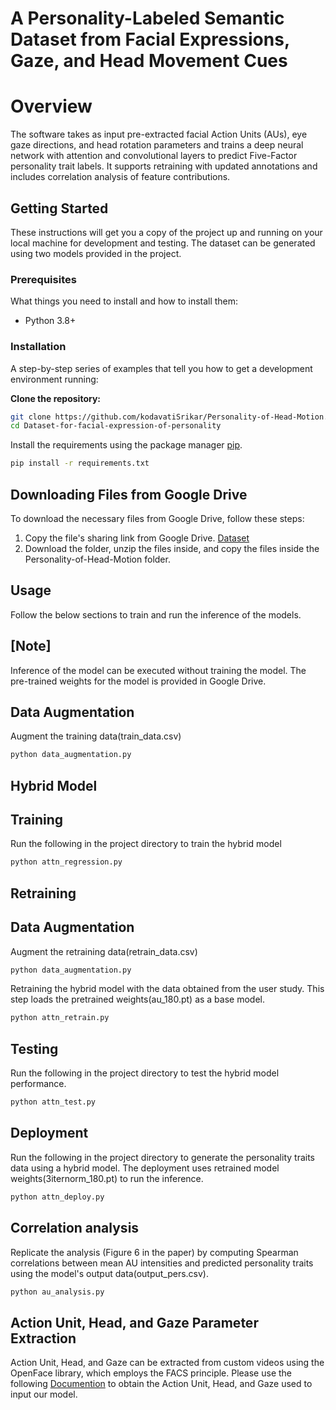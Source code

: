 # A Personality-Labeled Semantic Dataset from Facial Expressions, Gaze, and Head Movement Cues

# Overview
The software takes as input pre-extracted facial Action Units (AUs), eye gaze directions, and head rotation parameters and trains a deep neural network with attention and convolutional layers to predict Five-Factor personality trait labels. It supports retraining with updated annotations and includes correlation analysis of feature contributions.


## Getting Started

These instructions will get you a copy of the project up and running on your local machine for development and testing. The dataset can be generated using two models provided in the project.

### Prerequisites

What things you need to install and how to install them:

- Python 3.8+

### Installation

A step-by-step series of examples that tell you how to get a development environment running:



 **Clone the repository:**
   ```bash
   git clone https://github.com/kodavatiSrikar/Personality-of-Head-Motion.git
   cd Dataset-for-facial-expression-of-personality
   ```

Install the requirements using the package manager [pip](https://pip.pypa.io/en/stable/).

```bash
pip install -r requirements.txt
```
## Downloading Files from Google Drive

To download the necessary files from Google Drive, follow these steps:

1. Copy the file's sharing link from Google Drive.
   [Dataset](https://drive.google.com/drive/folders/15HHCb6eOnz4kK3AmFgACZvbNZY89oPSC?usp=sharing)
2. Download the folder, unzip the files inside, and copy the files inside the Personality-of-Head-Motion folder.

## Usage

Follow the below sections to train and run the inference of the models. 

## [Note]

Inference of the model can be executed without training the model. The pre-trained weights for the  model is provided in Google Drive.

## Data Augmentation

Augment the training data(train_data.csv)

```bash
python data_augmentation.py
```

## Hybrid Model

## Training

Run the following in the project directory to train the hybrid model

```bash
python attn_regression.py
```


## Retraining

## Data Augmentation
Augment the retraining data(retrain_data.csv)
```bash
python data_augmentation.py
```
Retraining the hybrid model with the data obtained from the user study. This step loads the pretrained weights(au_180.pt) as a base model.

```bash
python attn_retrain.py
```
## Testing

Run the following in the project directory to test the hybrid model performance.

```bash
python attn_test.py
```

## Deployment

Run the following in the project directory to generate the personality traits data using a hybrid model. The deployment uses retrained model weights(3iternorm_180.pt) to run the inference.

```bash
python attn_deploy.py
```

## Correlation analysis


Replicate the analysis (Figure 6 in the paper) by computing Spearman correlations between mean AU intensities and predicted personality traits using the model's output data(output_pers.csv).


```bash
python au_analysis.py
```

## Action Unit, Head, and Gaze Parameter Extraction

Action Unit, Head, and Gaze can be extracted from custom videos using the OpenFace library, which employs the FACS principle. Please use the following [Documention](https://github.com/TadasBaltrusaitis/OpenFace/wiki) to obtain the Action Unit, Head, and Gaze used to input our model.


